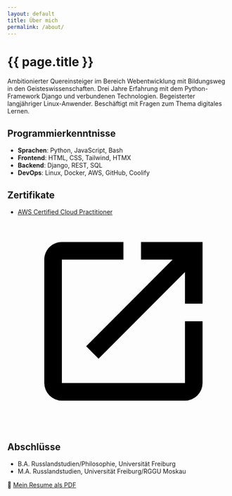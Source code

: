 ```yaml
---
layout: default
title: Über mich
permalink: /about/
---
```

# {{ page.title }}

Ambitionierter Quereinsteiger im Bereich Webentwicklung mit Bildungsweg in den Geisteswissenschaften.
Drei Jahre Erfahrung mit dem Python-Framework Django und verbundenen Technologien.
Begeisterter langjähriger Linux-Anwender.
Beschäftigt mit Fragen zum Thema digitales Lernen.

## Programmierkenntnisse

- **Sprachen**: Python, JavaScript, Bash
- **Frontend**: HTML, CSS, Tailwind, HTMX
- **Backend**: Django, REST, SQL
- **DevOps**: Linux, Docker, AWS, GitHub, Coolify

## Zertifikate
- <a class="inline-flex items-center" href="https://www.credly.com/badges/444a285b-5e6a-43ca-83ac-da3be1002422" target="_blank" rel="noopener noreferrer">AWS Certified Cloud Practitioner<svg class=" dark:fill-emerald-500 fill-blue2-500 h-[1.1em] w-auto ml-0.5" xmlns="http://www.w3.org/2000/svg" viewBox="0 0 24 24"><title>see-badge-in-new-tab</title><path d="M14,3V5H17.59L7.76,14.83L9.17,16.24L19,6.41V10H21V3M19,19H5V5H12V3H5C3.89,3 3,3.9 3,5V19A2,2 0 0,0 5,21H19A2,2 0 0,0 21,19V12H19V19Z" /></svg></a>

## Abschlüsse
- B.A. Russlandstudien/Philosophie, Universität Freiburg
- M.A. Russlandstudien, Universität Freiburg/RGGU Moskau

📄 [Mein Resume als PDF](/assets/files/bjoern-kawecki-resume.pdf)
